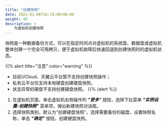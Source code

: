 ```yaml
---
title: "创建快照"
date: 2022-01-06T16:19:00+08:00
weight: 40
description: >
    为虚拟机创建快照
---
```


快照是一种数据备份方式，可以在指定时间点对虚拟机的系统盘、数据盘或虚拟机整体创建一个完全可用拷贝，便于虚拟机故障后快速回退到创建快照时的虚拟机状态。

{{% alert title="注意" color="warning" %}}
- 目前UCloud、天翼云平台暂不支持创建快照操作；
- 私有云平台仅支持本地硬盘创建硬盘快照。
- 状态异常的硬盘不支持创建硬盘快照。
{{% /alert %}}

1. 在虚拟机页面，单击虚拟机右侧操作列 **_"更多"_** 按钮，选择下拉菜单 **_"实例设置-创建快照"_** 菜单项，弹出新建快照对话框。
2. 选择快照类别，默认为“创建硬盘快照”，选择需要备份的磁盘，设置快照名称，单击 **_"确定"_** 按钮，创建硬盘快照。
